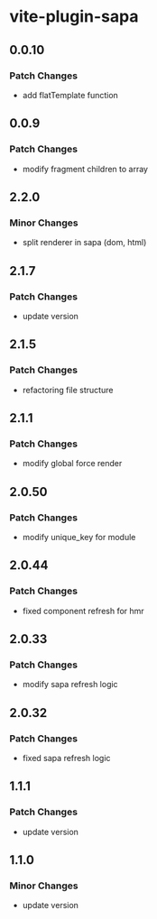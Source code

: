 # vite-plugin-sapa

## 0.0.10

### Patch Changes

- add flatTemplate function

## 0.0.9

### Patch Changes

- modify fragment children to array

## 2.2.0

### Minor Changes

- split renderer in sapa (dom, html)

## 2.1.7

### Patch Changes

- update version

## 2.1.5

### Patch Changes

- refactoring file structure

## 2.1.1

### Patch Changes

- modify global force render

## 2.0.50

### Patch Changes

- modify unique_key for module

## 2.0.44

### Patch Changes

- fixed component refresh for hmr

## 2.0.33

### Patch Changes

- modify sapa refresh logic

## 2.0.32

### Patch Changes

- fixed sapa refresh logic

## 1.1.1

### Patch Changes

- update version

## 1.1.0

### Minor Changes

- update version
